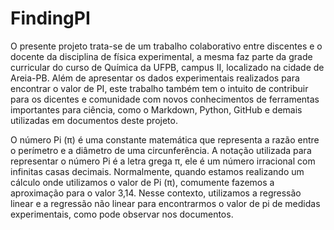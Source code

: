 # FindingPI
<p>O presente projeto trata-se de um  trabalho colaborativo entre discentes e o docente da disciplina de física experimental, a mesma faz parte da grade curricular do curso de Química da UFPB, campus II, localizado na cidade de Areia-PB. Além de apresentar os dados experimentais realizados para encontrar o valor de PI, este trabalho também tem o intuito de contribuir para os dicentes e comunidade com novos conhecimentos de ferramentas importantes para ciência, como o Markdown, Python, GitHub e demais utilizadas em documentos deste projeto.</p>  
<p>O número Pi (π) é uma constante matemática que representa a razão entre o perímetro e a diâmetro de uma circunferência. A notação utilizada para representar o número Pi é a letra grega π, ele é um número irracional com infinitas casas decimais. Normalmente, quando estamos realizando um cálculo onde utilizamos o valor de Pi (π), comumente fazemos a aproximação para o valor 3,14. Nesse contexto, utilizamos a regressão linear e a regressão não linear para encontrarmos o valor de pi de medidas experimentais, como pode observar nos documentos.</p>
